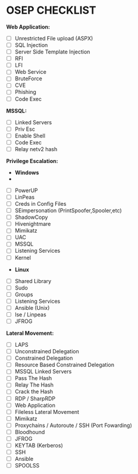 # **OSEP CHECKLIST**

**Web Application:**

- [ ] Unrestricted File upload (ASPX)
- [ ] SQL Injection
- [ ] Server Side Template Injection
- [ ] RFI
- [ ] LFI
- [ ] Web Service
- [ ] BruteForce
- [ ] CVE
- [ ] Phishing
- [ ] Code Exec

**MSSQL:**
 - [ ] Linked Servers
 - [ ] Priv Esc
 - [ ] Enable Shell
 - [ ] Code Exec
 - [ ] Relay netv2 hash

**Privilege Escalation:**

- **Windows**
- 
- [ ] PowerUP
- [ ] LinPeas
- [ ] Creds in Config Files
- [ ] SEimpersonation (PrintSpoofer,Spooler,etc)
- [ ] ShadowCopy
- [ ] Hivenightmare
- [ ] Mimikatz
- [ ] UAC
- [ ] MSSQL
- [ ] Listening Services
- [ ] Kernel

- **Linux**

- [ ] Shared Library
- [ ] Sudo
- [ ] Groups
- [ ] Listening Services
- [ ] Ansible (Unix)
- [ ] lse / Linpeas
- [ ] JFROG

**Lateral Movement:**

- [ ] LAPS
- [ ] Unconstrained Delegation
- [ ] Constrained Delegation
- [ ] Resource Based Constrained Delegation
- [ ] MSSQL Linked Servers
- [ ] Pass The Hash
- [ ] Relay The Hash
- [ ] Crack the Hash
- [ ] RDP / SharpRDP
- [ ] Web Application
- [ ] Fileless Lateral Movement
- [ ] Mimikatz
- [ ] Proxychains / Autoroute / SSH (Port Fowarding)
- [ ] Bloodhound
- [ ] JFROG
- [ ] KEYTAB (Kerberos)
- [ ] SSH
- [ ] Ansible
- [ ] SPOOLSS
